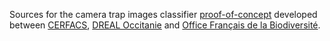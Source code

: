 Sources for the camera trap images classifier [proof-of-concept](https://camera-trap-classifier.web.app/) developed between [CERFACS](https://cerfacs.fr), [DREAL Occitanie](http://www.occitanie.developpement-durable.gouv.fr/) and [Office Français de la Biodiversité](https://ofb.gouv.fr/).